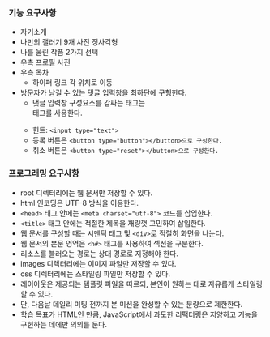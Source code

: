 ### 기능 요구사항
- 자기소개
- 나만의 갤러기 9개 사진 정사각형
- 나를 울린 작품 2가지 선택
- 우측 프로필 사진
- 우측 목차
  - 하이퍼 링크 각 위치로 이동
- 방문자가 남길 수 있는 댓글 입력창을 최하단에 구헝한다.
  - 댓글 입력창 구성요소를 감싸는 태그는 <form> 태그를 사용한다.
  - 힌트: ```<input type="text">```
  - 등록 버튼은 ```<button type="button"></button>으로 구성한다.```
  - 취소 버튼은 ```<button type="reset"></button>으로 구성한다.```

### 프로그래밍 요구사항
- root 디렉터리에는 웹 문서만 저장할 수 있다.
- html 인코딩은 UTF-8 방식을 이용한다.
- ```<head>``` 태그 안에는 ```<meta charset="utf-8">``` 코드를 삽입한다.
- ```<title>``` 태그 안에는 적절한 제목을 재량껏 고민하여 삽입한다.
- 웹 문서를 구성할 때는 시멘틱 태그 및 ```<div>```로 적절히 화면을 나눈다.
- 웹 문서의 본문 영역은 ```<h#>``` 태그를 사용하여 섹션을 구분한다.
- 리소스를 불러오는 경로는 상대 경로로 지정해야 한다.
- images 디렉터리에는 이미지 파일만 저장할 수 있다.
- css 디렉터리에는 스타일링 파일만 저장할 수 있다.
- 레이아웃은 제공되는 템플릿 파일을 따르되, 본인이 원하는 대로 자유롭게 스타일링할 수 있다.
- 단, 다음날 데일리 미팅 전까지 본 미션을 완성할 수 있는 분량으로 제한한다.
- 학습 목표가 HTML인 만큼, JavaScript에서 과도한 리팩터링은 지양하고 기능을 구현하는 데에만 의의를 둔다.